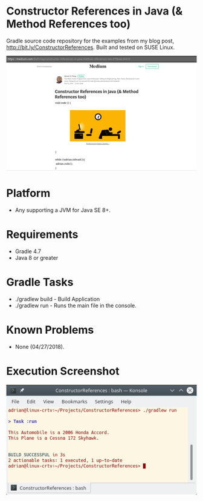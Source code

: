 # Constructor References in Java (& Method References too)
Gradle source code repository for the examples from my blog post, http://bit.ly/ConstructorReferences.
Built and tested on SUSE Linux.

![alt text](https://raw.githubusercontent.com/afinlay5/ConstructorReferences/master/blog.png)

# Platform 
- Any supporting a JVM for Java SE 8+.

# Requirements
- Gradle 4.7 
- Java 8 or greater

# Gradle Tasks
- ./gradlew build - Build Application
- ./gradlew run - Runs the main file in the console.

# Known Problems
- None (04/27/2018).

# Execution Screenshot
![alt text](https://raw.githubusercontent.com/afinlay5/ConstructorReferences/master/gradle_run.png)
